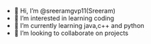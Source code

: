 - 👋 Hi, I’m @sreeramgvp11(Sreeram)
- 👀 I’m interested in learning coding
- 🌱 I’m currently learning java,c++ and python
- 💞️ I’m looking to collaborate on  projects


<!---
sreeramgvp11/sreeramgvp11 is a ✨ special ✨ repository because its `README.md` (this file) appears on your GitHub profile.
You can click the Preview link to take a look at your changes.
--->
